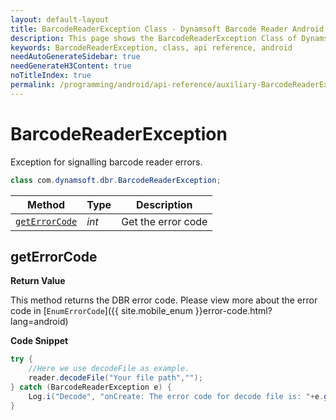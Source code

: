 ```yaml
---
layout: default-layout
title: BarcodeReaderException Class - Dynamsoft Barcode Reader Android API Reference
description: This page shows the BarcodeReaderException Class of Dynamsoft Barcode Reader for Android SDK.
keywords: BarcodeReaderException, class, api reference, android
needAutoGenerateSidebar: true
needGenerateH3Content: true
noTitleIndex: true
permalink: /programming/android/api-reference/auxiliary-BarcodeReaderException.html
---
```



# BarcodeReaderException

Exception for signalling barcode reader errors.

```java
class com.dynamsoft.dbr.BarcodeReaderException;
```

| Method | Type | Description |
|--------|------|-------------|
| [`getErrorCode`](#geterrorcode)| *int* | Get the error code |

## getErrorCode

**Return Value**

This method returns the DBR error code. Please view more about the error code in [`EnumErrorCode`]({{ site.mobile_enum }}error-code.html?lang=android)

**Code Snippet**

```java
try {
    //Here we use decodeFile as example.
    reader.decodeFile("Your file path","");
} catch (BarcodeReaderException e) {
    Log.i("Decode", "onCreate: The error code for decode file is: "+e.getErrorCode());
}
```
